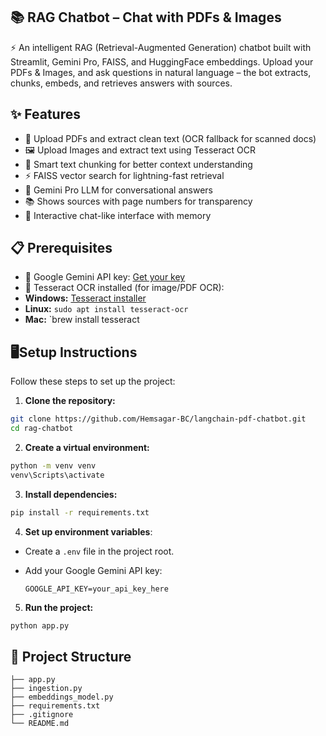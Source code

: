 ## 📚 RAG Chatbot – Chat with PDFs & Images

⚡ An intelligent RAG (Retrieval-Augmented Generation) chatbot built with Streamlit, Gemini Pro, FAISS, and HuggingFace embeddings.
Upload your PDFs & Images, and ask questions in natural language – the bot extracts, chunks, embeds, and retrieves answers with sources.

## ✨ Features
- 📄 Upload PDFs and extract clean text (OCR fallback for scanned docs)  
- 🖼️ Upload Images and extract text using Tesseract OCR  
- 🧩 Smart text chunking for better context understanding  
- ⚡ FAISS vector search for lightning-fast retrieval  
- 🤖 Gemini Pro LLM for conversational answers  
- 📚 Shows sources with page numbers for transparency  
- 💬 Interactive chat-like interface with memory  


## 📋 Prerequisites

- 🔑 Google Gemini API key: [Get your key](https://aistudio.google.com/apikey)
- 🧰 Tesseract OCR installed (for image/PDF OCR):
- **Windows:** [Tesseract installer](https://github.com/UB-Mannheim/tesseract/wiki)
- **Linux:**  `sudo apt install tesseract-ocr`  
- **Mac:**    `brew install tesseract

## 🖥️Setup Instructions

Follow these steps to set up the project:

1. **Clone the repository:**
```bash
git clone https://github.com/Hemsagar-BC/langchain-pdf-chatbot.git
cd rag-chatbot
```
 2. **Create a virtual environment:**
```bash
python -m venv venv
venv\Scripts\activate
```
 3. **Install dependencies:**
```bash
pip install -r requirements.txt
```
 4. **Set up environment variables**:
- Create a `.env` file in the project root.
- Add your Google Gemini API key:
     
     ```
     GOOGLE_API_KEY=your_api_key_here
     ```
 5. **Run the project:**
```bash
python app.py
```
## 📂 Project Structure
```
├── app.py                
├── ingestion.py          
├── embeddings_model.py   
├── requirements.txt      
├── .gitignore            
└── README.md
```
          



